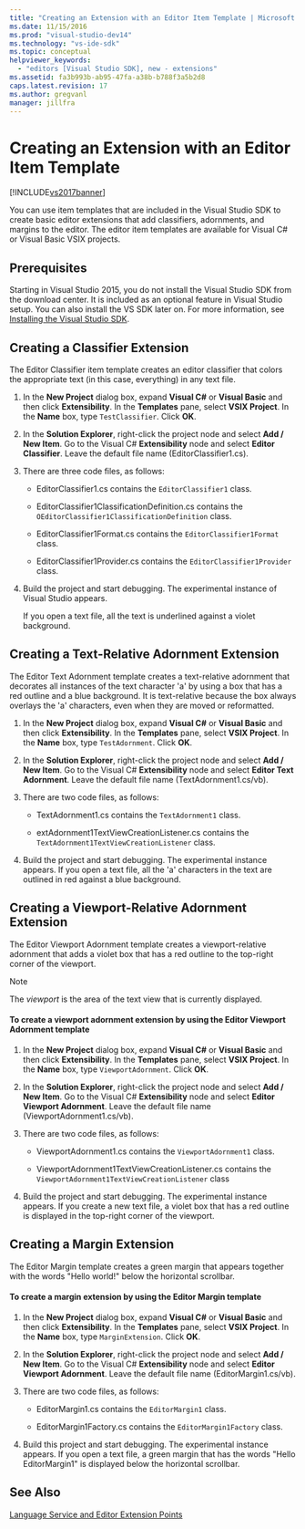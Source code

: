 ```yaml
---
title: "Creating an Extension with an Editor Item Template | Microsoft Docs"
ms.date: 11/15/2016
ms.prod: "visual-studio-dev14"
ms.technology: "vs-ide-sdk"
ms.topic: conceptual
helpviewer_keywords: 
  - "editors [Visual Studio SDK], new - extensions"
ms.assetid: fa3b993b-ab95-47fa-a38b-b788f3a5b2d8
caps.latest.revision: 17
ms.author: gregvanl
manager: jillfra
---
```

# Creating an Extension with an Editor Item Template
[!INCLUDE[vs2017banner](../includes/vs2017banner.md)]

You can use item templates that are included in the Visual Studio SDK to create basic editor extensions that add classifiers, adornments, and margins to the editor. The editor item templates are available for Visual C# or Visual Basic VSIX projects.  
  
## Prerequisites  
 Starting in Visual Studio 2015, you do not install the Visual Studio SDK from the download center. It is included as an optional feature in Visual Studio setup. You can also install the VS SDK later on. For more information, see [Installing the Visual Studio SDK](../extensibility/installing-the-visual-studio-sdk.md).  
  
## Creating a Classifier Extension  
 The Editor Classifier item template creates an editor classifier that colors the appropriate text (in this case, everything) in any text file.  
  
1.  In the **New Project** dialog box, expand **Visual C#** or **Visual Basic** and then click **Extensibility**. In the **Templates** pane, select **VSIX Project**. In the **Name** box, type `TestClassifier`. Click **OK**.  
  
2.  In the **Solution Explorer**, right-click the project node and select **Add / New Item**. Go to the Visual C# **Extensibility** node and select **Editor Classifier**. Leave the default file name (EditorClassifier1.cs).  
  
3.  There are three code files, as follows:  
  
    -   EditorClassifier1.cs contains the `EditorClassifier1` class.  
  
    -   EditorClassifier1ClassificationDefinition.cs contains the `OEditorClassifier1ClassificationDefinition` class.  
  
    -   EditorClassifier1Format.cs contains the `EditorClassifier1Format`  class.  
  
    -   EditorClassifier1Provider.cs contains the `EditorClassifier1Provider` class.  
  
4.  Build the project and start debugging. The experimental instance of Visual Studio appears.  
  
     If you open a text file, all the text is underlined against a violet background.  
  
## Creating a Text-Relative Adornment Extension  
 The Editor Text Adornment template creates a text-relative adornment that decorates all instances of the text character 'a' by using a box that has a red outline and a blue background. It is text-relative because the box always overlays the 'a' characters, even when they are moved or reformatted.  
  
1.  In the **New Project** dialog box, expand **Visual C#** or **Visual Basic** and then click **Extensibility**. In the **Templates** pane, select **VSIX Project**. In the **Name** box, type `TestAdornment`. Click **OK**.  
  
2.  In the **Solution Explorer**, right-click the project node and select **Add / New Item**. Go to the Visual C# **Extensibility** node and select **Editor Text Adornment**. Leave the default file name (TextAdornment1.cs/vb).  
  
3.  There are two code files, as follows:  
  
    -   TextAdornment1.cs contains the `TextAdornment1` class.  
  
    -   extAdornment1TextViewCreationListener.cs contains the `TextAdornment1TextViewCreationListener` class.  
  
4.  Build the project and start debugging. The experimental instance appears. If you open a text file, all the 'a' characters in the text are outlined in red against a blue background.  
  
## Creating a Viewport-Relative Adornment Extension  
 The Editor Viewport Adornment template creates a viewport-relative adornment that adds a violet box that has a red outline to the top-right corner of the viewport.  
  
> [!NOTE]
>  The *viewport* is the area of the text view that is currently displayed.  
  
#### To create a viewport adornment extension by using the Editor Viewport Adornment template  
  
1.  In the **New Project** dialog box, expand **Visual C#** or **Visual Basic** and then click **Extensibility**. In the **Templates** pane, select **VSIX Project**. In the **Name** box, type `ViewportAdornment`. Click **OK**.  
  
2.  In the **Solution Explorer**, right-click the project node and select **Add / New Item**. Go to the Visual C# **Extensibility** node and select **Editor Viewport Adornment**. Leave the default file name (ViewportAdornment1.cs/vb).  
  
3.  There are two code files, as follows:  
  
    -   ViewportAdornment1.cs contains the `ViewportAdornment1` class.  
  
    -   ViewportAdornment1TextViewCreationListener.cs contains the `ViewportAdornment1TextViewCreationListener` class  
  
4.  Build the project and start debugging. The experimental instance appears. If you create a new text file, a violet box that has a red outline is displayed in the top-right corner of the viewport.  
  
## Creating a Margin Extension  
 The Editor Margin template creates a green margin that appears together with the words "Hello world!" below the horizontal scrollbar.  
  
#### To create a margin extension by using the Editor Margin template  
  
1.  In the **New Project** dialog box, expand **Visual C#** or **Visual Basic** and then click **Extensibility**. In the **Templates** pane, select **VSIX Project**. In the **Name** box, type `MarginExtension`. Click **OK**.  
  
2.  In the **Solution Explorer**, right-click the project node and select **Add / New Item**. Go to the Visual C# **Extensibility** node and select **Editor Viewport Adornment**. Leave the default file name (EditorMargin1.cs/vb).  
  
3.  There are two code files, as follows:  
  
    -   EditorMargin1.cs contains the `EditorMargin1` class.  
  
    -   EditorMargin1Factory.cs contains the `EditorMargin1Factory` class.  
  
4.  Build this project and start debugging. The experimental instance appears. If you open a text file, a green margin that has the words "Hello EditorMargin1" is displayed below the horizontal scrollbar.  
  
## See Also  
 [Language Service and Editor Extension Points](../extensibility/language-service-and-editor-extension-points.md)
